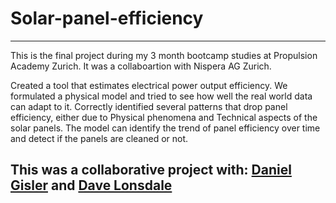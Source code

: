 # Solar-panel-efficiency
***
This is the final project during my 3 month bootcamp studies at Propulsion Academy Zurich. It was a collaboartion with Nispera AG Zurich.

Created a tool that estimates electrical power output efficiency. We formulated a physical model and tried to see how well the real world data can adapt to it. Correctly identified several patterns that drop panel efficiency, either due to Physical phenomena and Technical aspects of the solar panels. The model can identify the trend of panel efficiency over time and detect if the panels are cleaned or not.

## This was a collaborative project with: [Daniel Gisler](https://www.linkedin.com/in/daniel-gisler/) and [Dave Lonsdale](https://www.linkedin.com/in/dave-lonsdale/)
